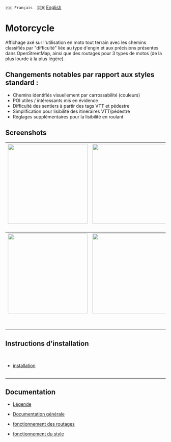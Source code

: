 `🇫🇷 Français`&emsp;🇬🇧 [English](readme_en.md)

# Motorcycle
Affichage axé sur l'utilisation en moto tout terrain avec les chemins classifiés par "difficulté" liée au type d'engin et aux précisions présentes dans OpenStreetMap, ainsi que des routages pour 3 types de motos (de la plus lourde à la plus légère).

## Changements notables par rapport aux styles standard :

- Chemins identifiés visuellement par carrossabilité (couleurs)<br>
- POI utiles / intéressants mis en évidence<br>
- Difficulté des sentiers à partir des tags VTT et pédestre<br>
- Simplification pour lisibilité des itinéraires VTT/pédestre<br>
- Réglages supplémentaires pour la lisibilité en roulant<br>

## Screenshots<br>

| <img src="https://user-images.githubusercontent.com/83398215/183831439-a7dd7cf4-dcf2-4445-8d46-e685157f93bf.jpg" width="250" /> | <img src="https://user-images.githubusercontent.com/83398215/183831631-e2f86260-1324-4201-8042-be67361d5ef0.jpg" width="250" /> | <img src="https://user-images.githubusercontent.com/83398215/183832089-7a685512-f251-4986-81de-f92a765f964f.jpg" width="250" /> |
| :-------------: | :-------------: | :-------------: |

### 
| <img src="https://user-images.githubusercontent.com/83398215/183832776-3ed55db4-1ce4-4e79-8c3e-97a521e8722e.jpg" width="250" /> | <img src="https://user-images.githubusercontent.com/83398215/183832485-45b79c76-e6db-4ccb-b058-5220a79175e5.jpg" width="250" /> | <img src="https://user-images.githubusercontent.com/83398215/183832969-e00c8ae1-ec4a-472a-8a17-95958cdeab14.jpg" width="250" /> |
| :-------------: | :-------------: | :-------------: |
<br>

---

## Instructions d'installation
<br>

- [installation](https://github.com/OsmAnd-Rendering/Motorcycle/blob/main/installation.md)<br><br>

---

## Documentation

- [Légende](Legend.md)

- [Documentation générale](https://github.com/OsmAnd-Rendering/Motorcycle/wiki)

- [fonctionnement des routages](routage.md)

- [fonctionnement du style](https://github.com/OsmAnd-Rendering/Motorcycle/wiki/%F0%9F%87%AB%F0%9F%87%B7--le-style)
